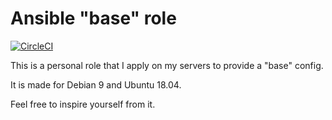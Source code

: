 # Ansible "base" role

[![CircleCI](https://circleci.com/gh/angristan/ansible-base.svg?style=svg)](https://circleci.com/gh/angristan/ansible-base)

This is a personal role that I apply on my servers to provide a "base" config.

It is made for Debian 9 and Ubuntu 18.04.

Feel free to inspire yourself from it.
